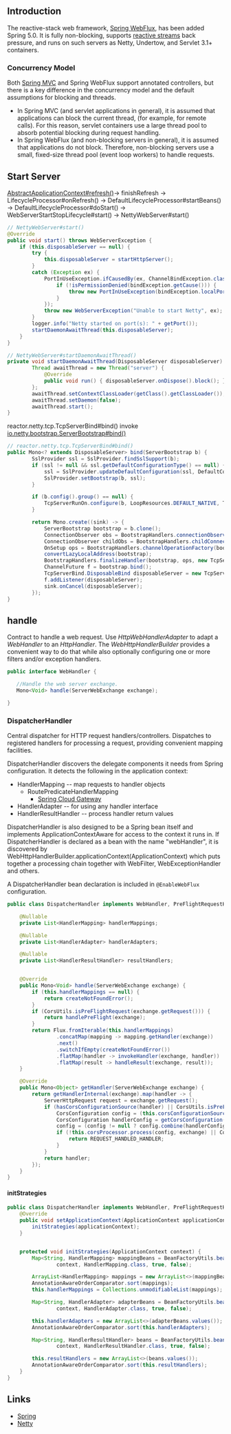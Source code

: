 ## Introduction

The reactive-stack web framework, [Spring WebFlux](https://docs.spring.io/spring-framework/docs/current/reference/html/web-reactive.html), has been added Spring 5.0. 
It is fully non-blocking, supports [reactive streams](http://www.reactive-streams.org/) back pressure, and runs on such servers as Netty, Undertow, and Servlet 3.1+ containers.


### Concurrency Model

Both [Spring MVC](/docs/CS/Framework/Spring/MVC.md) and Spring WebFlux support annotated controllers, but there is a key difference in the concurrency model and the default assumptions for blocking and threads.
- In Spring MVC (and servlet applications in general), it is assumed that applications can block the current thread, (for example, for remote calls). 
  For this reason, servlet containers use a large thread pool to absorb potential blocking during request handling.
- In Spring WebFlux (and non-blocking servers in general), it is assumed that applications do not block. 
  Therefore, non-blocking servers use a small, fixed-size thread pool (event loop workers) to handle requests.



## Start Server

[AbstractApplicationContext#refresh()](/docs/CS/Framework/Spring/IoC.md?id=abstractapplicationcontextrefresh)-> finishRefresh -> LifecycleProcessor#onRefresh() -> DefaultLifecycleProcessor#startBeans() -> DefaultLifecycleProcessor#doStart()
-> WebServerStartStopLifecycle#start() -> NettyWebServer#start()

```java
// NettyWebServer#start()
@Override
public void start() throws WebServerException {
    if (this.disposableServer == null) {
        try {
            this.disposableServer = startHttpServer();
        }
        catch (Exception ex) {
            PortInUseException.ifCausedBy(ex, ChannelBindException.class, (bindException) -> {
                if (!isPermissionDenied(bindException.getCause())) {
                    throw new PortInUseException(bindException.localPort(), ex);
                }
            });
            throw new WebServerException("Unable to start Netty", ex);
        }
        logger.info("Netty started on port(s): " + getPort());
        startDaemonAwaitThread(this.disposableServer);
    }
}

// NettyWebServer#startDaemonAwaitThread()
private void startDaemonAwaitThread(DisposableServer disposableServer) {
        Thread awaitThread = new Thread("server") {
            @Override
            public void run() { disposableServer.onDispose().block(); }
        };
        awaitThread.setContextClassLoader(getClass().getClassLoader());
        awaitThread.setDaemon(false);
        awaitThread.start();
}
```

reactor.netty.tcp.TcpServerBind#bind() invoke [io.netty.bootstrap.ServerBootstrap#bind()](/docs/CS/Framework/Netty/Bootstrap.md?id=serverbootstrapbind-)
```java
// reactor.netty.tcp.TcpServerBind#bind()
public Mono<? extends DisposableServer> bind(ServerBootstrap b) {
        SslProvider ssl = SslProvider.findSslSupport(b);
        if (ssl != null && ssl.getDefaultConfigurationType() == null) {
            ssl = SslProvider.updateDefaultConfiguration(ssl, DefaultConfigurationType.TCP);
            SslProvider.setBootstrap(b, ssl);
        }

        if (b.config().group() == null) {
            TcpServerRunOn.configure(b, LoopResources.DEFAULT_NATIVE, TcpResources.get());
        }

        return Mono.create((sink) -> {
            ServerBootstrap bootstrap = b.clone();
            ConnectionObserver obs = BootstrapHandlers.connectionObserver(bootstrap);
            ConnectionObserver childObs = BootstrapHandlers.childConnectionObserver(bootstrap);
            OnSetup ops = BootstrapHandlers.channelOperationFactory(bootstrap);
            convertLazyLocalAddress(bootstrap);
            BootstrapHandlers.finalizeHandler(bootstrap, ops, new TcpServerBind.ChildObserver(childObs));
            ChannelFuture f = bootstrap.bind();
            TcpServerBind.DisposableBind disposableServer = new TcpServerBind.DisposableBind(sink, f, obs, bootstrap);
            f.addListener(disposableServer);
            sink.onCancel(disposableServer);
        });
}
```



## handle

Contract to handle a web request.
Use *HttpWebHandlerAdapter* to adapt a *WebHandler* to an *HttpHandler*. The *WebHttpHandlerBuilder* provides a convenient way to do that while also optionally configuring one or more filters and/or exception handlers.

```java
public interface WebHandler {

   //Handle the web server exchange.
   Mono<Void> handle(ServerWebExchange exchange);

}
```



### DispatcherHandler

Central dispatcher for HTTP request handlers/controllers. Dispatches to registered handlers for processing a request, providing convenient mapping facilities.

DispatcherHandler discovers the delegate components it needs from Spring configuration. It detects the following in the application context:

- HandlerMapping -- map requests to handler objects
  - RoutePredicateHandlerMapping
    - [Spring Cloud Gateway](/docs/CS/Framework/Spring_Cloud/gateway.md)
- HandlerAdapter -- for using any handler interface
- HandlerResultHandler -- process handler return values

DispatcherHandler is also designed to be a Spring bean itself and implements ApplicationContextAware for access to the context it runs in. If DispatcherHandler is declared as a bean with the name "webHandler", it is discovered by WebHttpHandlerBuilder.applicationContext(ApplicationContext) which puts together a processing chain together with WebFilter, WebExceptionHandler and others.

A DispatcherHandler bean declaration is included in `@EnableWebFlux` configuration.



```java
public class DispatcherHandler implements WebHandler, PreFlightRequestHandler, ApplicationContextAware {

    @Nullable
    private List<HandlerMapping> handlerMappings;

    @Nullable
    private List<HandlerAdapter> handlerAdapters;

    @Nullable
    private List<HandlerResultHandler> resultHandlers;


    @Override
    public Mono<Void> handle(ServerWebExchange exchange) {
        if (this.handlerMappings == null) {
            return createNotFoundError();
        }
        if (CorsUtils.isPreFlightRequest(exchange.getRequest())) {
            return handlePreFlight(exchange);
        }
        return Flux.fromIterable(this.handlerMappings)
                .concatMap(mapping -> mapping.getHandler(exchange))
                .next()
                .switchIfEmpty(createNotFoundError())
                .flatMap(handler -> invokeHandler(exchange, handler))
                .flatMap(result -> handleResult(exchange, result));
    }

    @Override
    public Mono<Object> getHandler(ServerWebExchange exchange) {
        return getHandlerInternal(exchange).map(handler -> {
            ServerHttpRequest request = exchange.getRequest();
            if (hasCorsConfigurationSource(handler) || CorsUtils.isPreFlightRequest(request)) {
                CorsConfiguration config = (this.corsConfigurationSource != null ? this.corsConfigurationSource.getCorsConfiguration(exchange) : null);
                CorsConfiguration handlerConfig = getCorsConfiguration(handler, exchange);
                config = (config != null ? config.combine(handlerConfig) : handlerConfig);
                if (!this.corsProcessor.process(config, exchange) || CorsUtils.isPreFlightRequest(request)) {
                    return REQUEST_HANDLED_HANDLER;
                }
            }
            return handler;
        });
    }
}
```




#### initStrategies
```java
public class DispatcherHandler implements WebHandler, PreFlightRequestHandler, ApplicationContextAware {
    @Override
    public void setApplicationContext(ApplicationContext applicationContext) {
        initStrategies(applicationContext);
    }


    protected void initStrategies(ApplicationContext context) {
        Map<String, HandlerMapping> mappingBeans = BeanFactoryUtils.beansOfTypeIncludingAncestors(
                context, HandlerMapping.class, true, false);

        ArrayList<HandlerMapping> mappings = new ArrayList<>(mappingBeans.values());
        AnnotationAwareOrderComparator.sort(mappings);
        this.handlerMappings = Collections.unmodifiableList(mappings);

        Map<String, HandlerAdapter> adapterBeans = BeanFactoryUtils.beansOfTypeIncludingAncestors(
                context, HandlerAdapter.class, true, false);

        this.handlerAdapters = new ArrayList<>(adapterBeans.values());
        AnnotationAwareOrderComparator.sort(this.handlerAdapters);

        Map<String, HandlerResultHandler> beans = BeanFactoryUtils.beansOfTypeIncludingAncestors(
                context, HandlerResultHandler.class, true, false);

        this.resultHandlers = new ArrayList<>(beans.values());
        AnnotationAwareOrderComparator.sort(this.resultHandlers);
    }
}
```



## Links

- [Spring](/docs/CS/Framework/Spring/Spring.md)
- [Netty](/docs/CS/Framework/Netty/Netty.md)